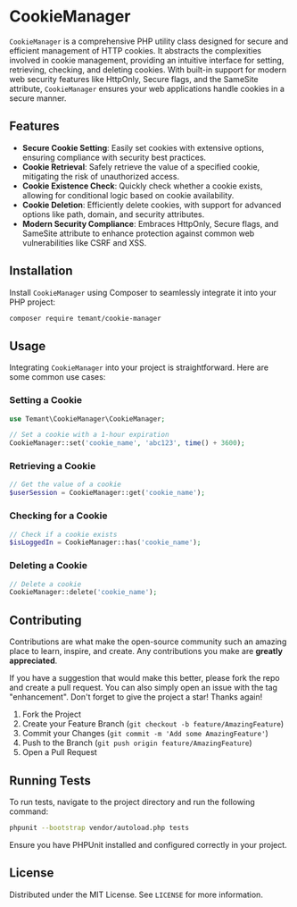 # CookieManager

`CookieManager` is a comprehensive PHP utility class designed for secure and efficient management of HTTP cookies. It abstracts the complexities involved in cookie management, providing an intuitive interface for setting, retrieving, checking, and deleting cookies. With built-in support for modern web security features like HttpOnly, Secure flags, and the SameSite attribute, `CookieManager` ensures your web applications handle cookies in a secure manner.

## Features

- **Secure Cookie Setting**: Easily set cookies with extensive options, ensuring compliance with security best practices.
- **Cookie Retrieval**: Safely retrieve the value of a specified cookie, mitigating the risk of unauthorized access.
- **Cookie Existence Check**: Quickly check whether a cookie exists, allowing for conditional logic based on cookie availability.
- **Cookie Deletion**: Efficiently delete cookies, with support for advanced options like path, domain, and security attributes.
- **Modern Security Compliance**: Embraces HttpOnly, Secure flags, and SameSite attribute to enhance protection against common web vulnerabilities like CSRF and XSS.

## Installation

Install `CookieManager` using Composer to seamlessly integrate it into your PHP project:

```bash
composer require temant/cookie-manager
```

## Usage

Integrating `CookieManager` into your project is straightforward. Here are some common use cases:

### Setting a Cookie

```php
use Temant\CookieManager\CookieManager;

// Set a cookie with a 1-hour expiration
CookieManager::set('cookie_name', 'abc123', time() + 3600);
```

### Retrieving a Cookie

```php
// Get the value of a cookie
$userSession = CookieManager::get('cookie_name');
```

### Checking for a Cookie

```php
// Check if a cookie exists
$isLoggedIn = CookieManager::has('cookie_name');
```

### Deleting a Cookie

```php
// Delete a cookie
CookieManager::delete('cookie_name');
```

## Contributing

Contributions are what make the open-source community such an amazing place to learn, inspire, and create. Any contributions you make are **greatly appreciated**.

If you have a suggestion that would make this better, please fork the repo and create a pull request. You can also simply open an issue with the tag "enhancement". Don't forget to give the project a star! Thanks again!

1. Fork the Project
2. Create your Feature Branch (`git checkout -b feature/AmazingFeature`)
3. Commit your Changes (`git commit -m 'Add some AmazingFeature'`)
4. Push to the Branch (`git push origin feature/AmazingFeature`)
5. Open a Pull Request

## Running Tests

To run tests, navigate to the project directory and run the following command:

```bash
phpunit --bootstrap vendor/autoload.php tests
```

Ensure you have PHPUnit installed and configured correctly in your project.

## License

Distributed under the MIT License. See `LICENSE` for more information.